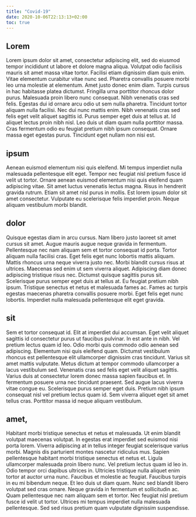 ```yaml
---
title: "Covid-19"
date: 2020-10-06T22:13:13+02:00
toc: true
---
```


## Lorem

Lorem ipsum dolor sit amet, consectetur adipiscing elit, sed do eiusmod tempor incididunt ut labore et dolore magna aliqua. Volutpat odio facilisis mauris sit amet massa vitae tortor. Facilisi etiam dignissim diam quis enim. Vitae elementum curabitur vitae nunc sed. Pharetra convallis posuere morbi leo urna molestie at elementum. Amet justo donec enim diam. Turpis cursus in hac habitasse platea dictumst. Fringilla urna porttitor rhoncus dolor purus. Malesuada proin libero nunc consequat. Nibh venenatis cras sed felis. Egestas dui id ornare arcu odio ut sem nulla pharetra. Tincidunt tortor aliquam nulla facilisi. Nec dui nunc mattis enim. Nibh venenatis cras sed felis eget velit aliquet sagittis id. Purus semper eget duis at tellus at. Id aliquet lectus proin nibh nisl. Leo duis ut diam quam nulla porttitor massa. Cras fermentum odio eu feugiat pretium nibh ipsum consequat. Ornare massa eget egestas purus. Tincidunt eget nullam non nisi est.

## ipsum

Aenean euismod elementum nisi quis eleifend. Mi tempus imperdiet nulla malesuada pellentesque elit eget. Tempor nec feugiat nisl pretium fusce id velit ut tortor. Ornare aenean euismod elementum nisi quis eleifend quam adipiscing vitae. Sit amet luctus venenatis lectus magna. Risus in hendrerit gravida rutrum. Etiam sit amet nisl purus in mollis. Est lorem ipsum dolor sit amet consectetur. Vulputate eu scelerisque felis imperdiet proin. Neque aliquam vestibulum morbi blandit.

## dolor

Quisque egestas diam in arcu cursus. Nam libero justo laoreet sit amet cursus sit amet. Augue mauris augue neque gravida in fermentum. Pellentesque nec nam aliquam sem et tortor consequat id porta. Tortor aliquam nulla facilisi cras. Eget felis eget nunc lobortis mattis aliquam. Mattis rhoncus urna neque viverra justo nec. Morbi blandit cursus risus at ultrices. Maecenas sed enim ut sem viverra aliquet. Adipiscing diam donec adipiscing tristique risus nec. Dictumst quisque sagittis purus sit. Scelerisque purus semper eget duis at tellus at. Eu feugiat pretium nibh ipsum. Tristique senectus et netus et malesuada fames ac. Fames ac turpis egestas maecenas pharetra convallis posuere morbi. Eget felis eget nunc lobortis. Imperdiet nulla malesuada pellentesque elit eget gravida.

## sit

Sem et tortor consequat id. Elit at imperdiet dui accumsan. Eget velit aliquet sagittis id consectetur purus ut faucibus pulvinar. In est ante in nibh. Vel pretium lectus quam id leo. Odio morbi quis commodo odio aenean sed adipiscing. Elementum nisi quis eleifend quam. Dictumst vestibulum rhoncus est pellentesque elit ullamcorper dignissim cras tincidunt. Varius sit amet mattis vulputate. Metus dictum at tempor commodo ullamcorper a lacus vestibulum sed. Venenatis cras sed felis eget velit aliquet sagittis. Varius duis at consectetur lorem donec massa sapien faucibus et. In fermentum posuere urna nec tincidunt praesent. Sed augue lacus viverra vitae congue eu. Scelerisque purus semper eget duis. Pretium nibh ipsum consequat nisl vel pretium lectus quam id. Sem viverra aliquet eget sit amet tellus cras. Porttitor massa id neque aliquam vestibulum.

## amet,

Habitant morbi tristique senectus et netus et malesuada. Ut enim blandit volutpat maecenas volutpat. In egestas erat imperdiet sed euismod nisi porta lorem. Viverra adipiscing at in tellus integer feugiat scelerisque varius morbi. Magnis dis parturient montes nascetur ridiculus mus. Sapien pellentesque habitant morbi tristique senectus et netus et. Ligula ullamcorper malesuada proin libero nunc. Vel pretium lectus quam id leo in. Odio tempor orci dapibus ultrices in. Ultricies tristique nulla aliquet enim tortor at auctor urna nunc. Faucibus et molestie ac feugiat. Faucibus turpis in eu mi bibendum neque. Et leo duis ut diam quam. Nunc sed blandit libero volutpat sed cras ornare. Neque gravida in fermentum et sollicitudin ac. Quam pellentesque nec nam aliquam sem et tortor. Nec feugiat nisl pretium fusce id velit ut tortor. Ultrices mi tempus imperdiet nulla malesuada pellentesque. Sed sed risus pretium quam vulputate dignissim suspendisse.